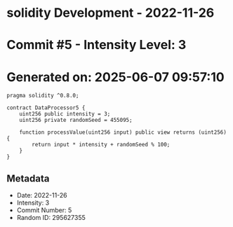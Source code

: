 ﻿# solidity Development - 2022-11-26
# Commit #5 - Intensity Level: 3
# Generated on: 2025-06-07 09:57:10
```solidity
pragma solidity ^0.8.0;

contract DataProcessor5 {
    uint256 public intensity = 3;
    uint256 private randomSeed = 455095;

    function processValue(uint256 input) public view returns (uint256) {
        return input * intensity + randomSeed % 100;
    }
}
```
## Metadata
- Date: 2022-11-26
- Intensity: 3
- Commit Number: 5
- Random ID: 295627355
